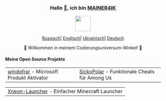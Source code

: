 <div align="center">
    <h3>Hallo 👋, ich bin <a href="https://github.com/MAINER4IK">MAINER4IK</a></h3>
    <p align="center">
        <a href="https://github.com/MAINER4IK">
            <img src="https://i.imgur.com/inHINmv.gif" width="50"/>
        </a>
    </p>
    <p align="center">
        <a href="https://github.com/MAINER4IK/MAINER4IK/blob/main/README_RU.md"><span>Russisch</span></a>|
        <a href="https://github.com/MAINER4IK/MAINER4IK/blob/main/README.md"><span>Englisch</span></a>|
        <a href="https://github.com/MAINER4IK/MAINER4IK/blob/main/README_UA.md"><span>Ukrainisch</span></a>|
        <a href="https://github.com/MAINER4IK/MAINER4IK/blob/main/README_DE.md"><span>Deutsch</span></a>
    </p>
    <p>🌟 Willkommen in meinem Codierungsuniversum-Winkel! 🌟</p>
    <h4 align="left">Meine Open Source Projekte</h4>
    <table align="center">
        <tr>
            <td><a href="https://github.com/MAINER4IK/windofrar">windofrar</a> - Microsoft Produkt Aktivator</td>
            <td><a href="https://github.com/MAINER4IK/SickoPolar">SickoPolar</a> - Funktionale Cheats für Among Us</td>
        </tr>
    </table>
    <table align="center">
        <tr>
            <td><a href="https://github.com/MAINER4IK/Xneon-Launcher">Xneon-Launcher</a> - Einfacher Minecraft Launcher</td>
        </tr>
    </table>
</div>
